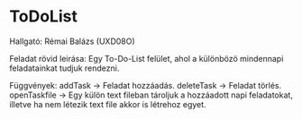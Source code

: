 # ToDoList

Hallgató: Rémai Balázs (UXD08O)

Feladat rövid leirása: Egy To-Do-List felület, ahol a különbözö mindennapi feladatainkat tudjuk rendezni.

Függvények: addTask -> Feladat hozzáadás.
            deleteTask -> Feladat törlés.
            openTaskfile -> Egy külön text fileban tároljuk a hozzáadott napi feladatokat, illetve ha nem létezik text file akkor is létrehoz egyet.
            
